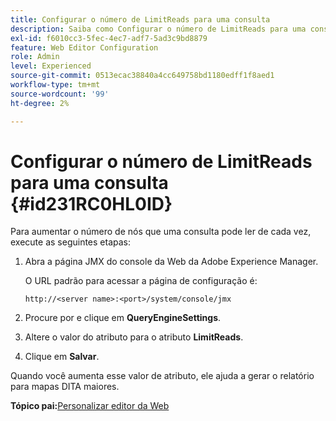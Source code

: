 ```yaml
---
title: Configurar o número de LimitReads para uma consulta
description: Saiba como Configurar o número de LimitReads para uma consulta
exl-id: f6010cc3-5fec-4ec7-adf7-5ad3c9bd8879
feature: Web Editor Configuration
role: Admin
level: Experienced
source-git-commit: 0513ecac38840a4cc649758bd1180edff1f8aed1
workflow-type: tm+mt
source-wordcount: '99'
ht-degree: 2%

---
```


# Configurar o número de LimitReads para uma consulta {#id231RC0HL0ID}

Para aumentar o número de nós que uma consulta pode ler de cada vez, execute as seguintes etapas:

1. Abra a página JMX do console da Web da Adobe Experience Manager.

   O URL padrão para acessar a página de configuração é:

   ```http
   http://<server name>:<port>/system/console/jmx
   ```

1. Procure por e clique em **QueryEngineSettings**.

1. Altere o valor do atributo para o atributo **LimitReads**.

1. Clique em **Salvar**.


Quando você aumenta esse valor de atributo, ele ajuda a gerar o relatório para mapas DITA maiores.

**Tópico pai:**&#x200B;[&#x200B; Personalizar editor da Web](conf-web-editor.md)
